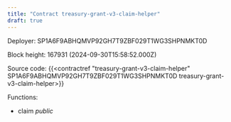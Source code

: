 ```yaml
---
title: "Contract treasury-grant-v3-claim-helper"
draft: true
---
```

Deployer: SP1A6F9ABHQMVP92GH7T9ZBF029T1WG3SHPNMKT0D


 



Block height: 167931 (2024-09-30T15:58:52.000Z)

Source code: {{<contractref "treasury-grant-v3-claim-helper" SP1A6F9ABHQMVP92GH7T9ZBF029T1WG3SHPNMKT0D treasury-grant-v3-claim-helper>}}

Functions:

* claim _public_
